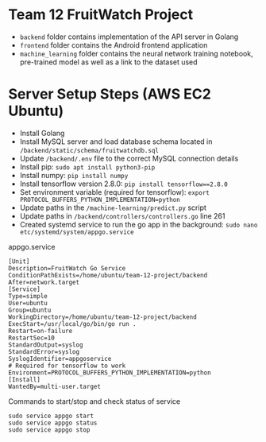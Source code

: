 # Team 12 FruitWatch Project

- `backend` folder contains implementation of the API server in Golang
- `frontend` folder contains the Android frontend application
- `machine_learning` folder contains the neural network training notebook, pre-trained model as well as a link to the dataset used


# Server Setup Steps (AWS EC2 Ubuntu)
- Install Golang 
- Install MySQL server and load database schema located in ```/backend/static/schema/fruitwatchdb.sql```
- Update ```/backend/.env``` file to the correct MySQL connection details
- Install pip: ```sudo apt install python3-pip```
- Install numpy: ```pip install numpy```
- Install tensorflow version 2.8.0: ```pip install tensorflow==2.8.0```
- Set environment variable (required for tensorflow): ```export PROTOCOL_BUFFERS_PYTHON_IMPLEMENTATION=python```
- Update paths in the ```/machine-learning/predict.py``` script
- Update paths in ```/backend/controllers/controllers.go``` line 261
- Created systemd service to run the go app in the background: ```sudo nano etc/systemd/system/appgo.service```

appgo.service
```
[Unit]
Description=FruitWatch Go Service
ConditionPathExists=/home/ubuntu/team-12-project/backend
After=network.target
[Service]
Type=simple
User=ubuntu
Group=ubuntu
WorkingDirectory=/home/ubuntu/team-12-project/backend
ExecStart=/usr/local/go/bin/go run .
Restart=on-failure
RestartSec=10
StandardOutput=syslog
StandardError=syslog
SyslogIdentifier=appgoservice
# Required for tensorflow to work
Environment=PROTOCOL_BUFFERS_PYTHON_IMPLEMENTATION=python
[Install]
WantedBy=multi-user.target
```
Commands to start/stop and check status of service
```
sudo service appgo start
sudo service appgo status
sudo service appgo stop
```

